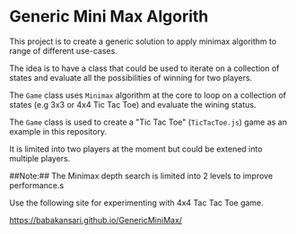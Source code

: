 # Generic Mini Max Algorith
This project is to create a generic solution to apply minimax algorithm to range of different use-cases.

The idea is to have a class that could be used to iterate on a collection of states and evaluate all the possibilities of winning for two players.

The `Game` class uses `Minimax` algorithm at the core to loop on a collection of states (e.g 3x3 or 4x4 Tic Tac Toe) and evaluate the wining status.

The `Game` class is used to create a "Tic Tac Toe" (`TicTacToe.js`) game as an example in this repository.

It is limited into two players at the moment but could be extened into multiple players.

##Note:## The Minimax depth search is limited into 2 levels to improve performance.s

Use the following site for experimenting with 4x4 Tac Tac Toe game.

https://babakansari.github.io/GenericMiniMax/
